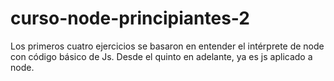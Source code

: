 # curso-node-principiantes-2
 Los primeros cuatro ejercicios se basaron en entender el intérprete de node con código básico de Js. Desde el quinto en adelante, ya es js aplicado a node.

